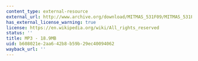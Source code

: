 ```yaml
---
content_type: external-resource
external_url: http://www.archive.org/download/MITMAS_531F09/MITMAS_531F09_lec11.mp3
has_external_license_warning: true
license: https://en.wikipedia.org/wiki/All_rights_reserved
status: ''
title: MP3 - 18.9MB
uid: b608021e-2aa6-42b8-b59b-29ec40094062
wayback_url: ''
---
```

